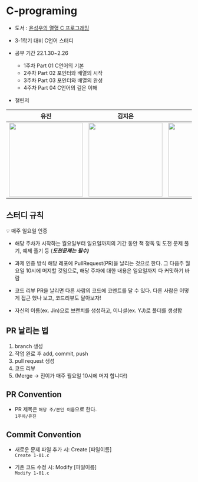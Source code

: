 # C-programing
- 도서 : [윤성우의 열혈 C 프로그래밍](https://search.shopping.naver.com/book/catalog/32466644395?NaPm=ct%3Dldhdtlag%7Cci%3D1ee778a966601be435b5aa0c60557013592860ba%7Ctr%3Dboksl1%7Csn%3D95694%7Chk%3D8db05d210bb25f268da8206d947c86278ddaccd4)

- 3-1학기 대비 C언어 스터디
- 공부 기간 22.1.30~2.26 
  - 1주차 Part 01 C언어의 기본
  - 2주차 Part 02 포인터와 배열의 시작
  - 3주차 Part 03 포인터와 배열의 완성
  - 4주차 Part 04 C언어의 깊은 이해

- 챌린저  

|유진|김지은|최수빈|신지은|
|---|---|---|---|
|<img src="https://user-images.githubusercontent.com/94737714/216596956-d74dc20b-c056-40bc-be81-7e1a0f886384.png"  width="200" height="200">|<img src="https://user-images.githubusercontent.com/94737714/216598620-c9c75d88-bdfe-4939-9c1e-f09dfe19045f.png"  width="200" height="200">|<img src="[https://user-images.githubusercontent.com/94737714/216596844-2cc0efb8-4fd1-4cd8-9af8-15b79eded0eb.png](https://user-images.githubusercontent.com/94737714/216598341-22d047ef-3fee-43c8-91ea-779ef689f842.png)"  width="200" height="200">|<img src="https://user-images.githubusercontent.com/94737714/216596844-2cc0efb8-4fd1-4cd8-9af8-15b79eded0eb.png"  width="200" height="200">|




## 스터디 규칙
💡 매주 일요일 인증

- 해당 주차가 시작하는 월요일부터 일요일까지의 기간 동안 책 정독 및 도전 문제 풀기, 예제 풀기 등 (***도전문제는 필수)***
- 과제 인증 방식
해당 레포에 PullRequest(PR)을 날리는 것으로 한다.
그 다음주 월요일 10시에 머지할 것임으로, 해당 주차에 대한 내용은 일요일까지 다 커밋하기 바람
- 코드 리뷰 
PR을 날리면 다른 사람의 코드에 코멘트를 달 수 있다. 
다른 사람은 어떻게 접근 했나 보고, 코드리뷰도 달아보자!
        
- 자신의 이름(ex. Jin)으로 브랜치를 생성하고, 이니셜(ex. YJ)로 폴더를 생성함
  
  
## PR 날리는 법

1. branch 생성
2. 작업 완료 후 add, commit, push
3. pull request 생성
4. 코드 리뷰 
5. (Merge → 진이가 매주 월요일 10시에 머지 합니다!)


## PR Convention
- PR 제목은 `해당 주/본인 이름`으로 한다.  
  `1주차/유진`

## Commit Convention
- 새로운 문제 파일 추가 시: Create [파일이름]  
  `Create 1-01.c`

- 기존 코드 수정 시: Modify [파일이름]  
  `Modify 1-01.c`
